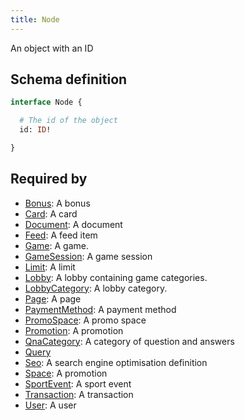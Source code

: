```yaml
---
title: Node
---
```


An object with an ID

## Schema definition
```graphql
interface Node {

  # The id of the object
  id: ID! 

}
```

## Required by
* [Bonus](graphql/schema/bonus.md): A bonus
* [Card](graphql/schema/card.md): A card
* [Document](graphql/schema/document.md): A document
* [Feed](graphql/schema/feed.md): A feed item
* [Game](graphql/schema/game.md): A game.
* [GameSession](graphql/schema/gamesession.md): A game session
* [Limit](graphql/schema/limit.md): A limit
* [Lobby](graphql/schema/lobby.md): A lobby containing game categories.
* [LobbyCategory](graphql/schema/lobbycategory.md): A lobby category.
* [Page](graphql/schema/page.md): A page
* [PaymentMethod](graphql/schema/paymentmethod.md): A payment method
* [PromoSpace](graphql/schema/promospace.md): A promo space
* [Promotion](graphql/schema/promotion.md): A promotion
* [QnaCategory](graphql/schema/qnacategory.md): A category of question and answers
* [Query](graphql/schema/query.md)
* [Seo](graphql/schema/seo.md): A search engine optimisation definition
* [Space](graphql/schema/space.md): A promotion
* [SportEvent](graphql/schema/sportevent.md): A sport event
* [Transaction](graphql/schema/transaction.md): A transaction
* [User](graphql/schema/user.md): A user
